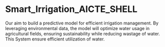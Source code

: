 # Smart_Irrigation_AICTE_SHELL
Our aim to build a predictive model for efficient irrigation management. By leveraging environmental data, the model will optimize water usage in agricultural fields, ensuring sustainability while reducing wastage of water. This System ensure efficient utilization of water.
